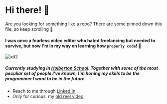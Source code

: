 # Hi there! 👋
Are you looking for something like a repo? There are some pinned down this file, so keep scrolling 👀

#### I was once a fearless video editor who hated freelancing but needed to survive, but now I'm in my way on learning how `properly code`! 💃
![xd2](https://media.giphy.com/media/1C8bHHJturSx2/giphy.gif?cid=ecf05e47myvjihktn34ddwwoaxcdxu4gor9gmjw3pn31i5o6&rid=giphy.gif&ct=g)
##### Currently studying in [Holberton School](https://www.instagram.com/holbertonuy/?hl=en). Together with some of the most peculiar set of people I've known, I'm honing my skills to be the programmer I want to be in the future. 

- Reach to me through [Linked In](https://www.linkedin.com/in/danielmilln/)
- Only for curious, my [old reel video](https://youtu.be/raE25f1Cw9g)

<!--
**Ksualboy/Ksualboy** is a ✨ _special_ ✨ repository because its `README.md` (this file) appears on your GitHub profile.

Here are some ideas to get you started:

- 🔭 I’m currently working on ...
- 🌱 I’m currently learning ...
- 👯 I’m looking to collaborate on ...
- 🤔 I’m looking for help with ...
- 💬 Ask me about ...
- 📫 How to reach me: ...
- 😄 Pronouns: ...
- ⚡ Fun fact: ...
-->
